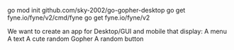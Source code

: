go mod init github.com/sky-2002/go-gopher-desktop
go get fyne.io/fyne/v2/cmd/fyne
go get fyne.io/fyne/v2

We want to create an app for Desktop/GUI and mobile that display:
A menu
A text
A cute random Gopher
A random button